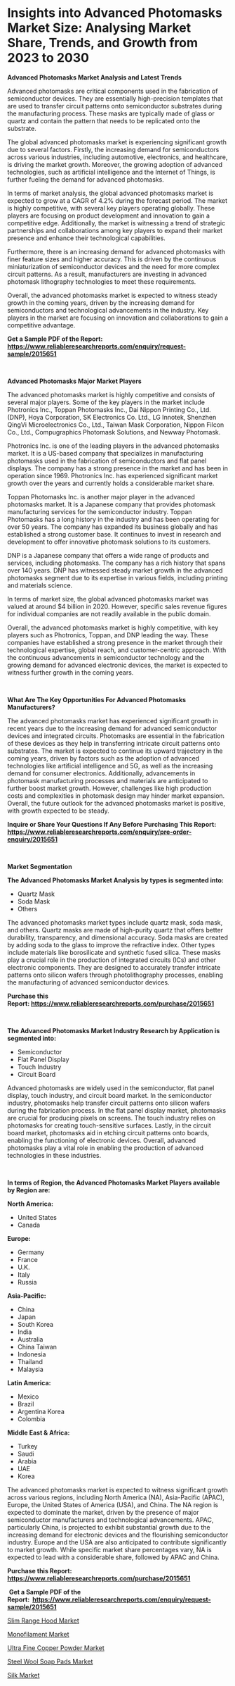 <p><h1>Insights into Advanced Photomasks Market Size: Analysing Market Share, Trends, and Growth from 2023 to 2030</h1></p><p><strong>Advanced Photomasks Market Analysis and Latest Trends</strong></p>
<p><p>Advanced photomasks are critical components used in the fabrication of semiconductor devices. They are essentially high-precision templates that are used to transfer circuit patterns onto semiconductor substrates during the manufacturing process. These masks are typically made of glass or quartz and contain the pattern that needs to be replicated onto the substrate.</p><p>The global advanced photomasks market is experiencing significant growth due to several factors. Firstly, the increasing demand for semiconductors across various industries, including automotive, electronics, and healthcare, is driving the market growth. Moreover, the growing adoption of advanced technologies, such as artificial intelligence and the Internet of Things, is further fueling the demand for advanced photomasks.</p><p>In terms of market analysis, the global advanced photomasks market is expected to grow at a CAGR of 4.2% during the forecast period. The market is highly competitive, with several key players operating globally. These players are focusing on product development and innovation to gain a competitive edge. Additionally, the market is witnessing a trend of strategic partnerships and collaborations among key players to expand their market presence and enhance their technological capabilities.</p><p>Furthermore, there is an increasing demand for advanced photomasks with finer feature sizes and higher accuracy. This is driven by the continuous miniaturization of semiconductor devices and the need for more complex circuit patterns. As a result, manufacturers are investing in advanced photomask lithography technologies to meet these requirements.</p><p>Overall, the advanced photomasks market is expected to witness steady growth in the coming years, driven by the increasing demand for semiconductors and technological advancements in the industry. Key players in the market are focusing on innovation and collaborations to gain a competitive advantage.</p></p>
<p><strong>Get a Sample PDF of the Report:&nbsp; <a href="https://www.reliableresearchreports.com/enquiry/request-sample/2015651">https://www.reliableresearchreports.com/enquiry/request-sample/2015651</a></strong></p>
<p>&nbsp;</p>
<p><strong>Advanced Photomasks Major Market Players</strong></p>
<p><p>The advanced photomasks market is highly competitive and consists of several major players. Some of the key players in the market include Photronics Inc., Toppan Photomasks Inc., Dai Nippon Printing Co., Ltd. (DNP), Hoya Corporation, SK Electronics Co. Ltd., LG Innotek, Shenzhen QingVi Microelectronics Co., Ltd., Taiwan Mask Corporation, Nippon Filcon Co., Ltd., Compugraphics Photomask Solutions, and Newway Photomask.</p><p>Photronics Inc. is one of the leading players in the advanced photomasks market. It is a US-based company that specializes in manufacturing photomasks used in the fabrication of semiconductors and flat panel displays. The company has a strong presence in the market and has been in operation since 1969. Photronics Inc. has experienced significant market growth over the years and currently holds a considerable market share.</p><p>Toppan Photomasks Inc. is another major player in the advanced photomasks market. It is a Japanese company that provides photomask manufacturing services for the semiconductor industry. Toppan Photomasks has a long history in the industry and has been operating for over 50 years. The company has expanded its business globally and has established a strong customer base. It continues to invest in research and development to offer innovative photomask solutions to its customers.</p><p>DNP is a Japanese company that offers a wide range of products and services, including photomasks. The company has a rich history that spans over 140 years. DNP has witnessed steady market growth in the advanced photomasks segment due to its expertise in various fields, including printing and materials science.</p><p>In terms of market size, the global advanced photomasks market was valued at around $4 billion in 2020. However, specific sales revenue figures for individual companies are not readily available in the public domain.</p><p>Overall, the advanced photomasks market is highly competitive, with key players such as Photronics, Toppan, and DNP leading the way. These companies have established a strong presence in the market through their technological expertise, global reach, and customer-centric approach. With the continuous advancements in semiconductor technology and the growing demand for advanced electronic devices, the market is expected to witness further growth in the coming years.</p></p>
<p>&nbsp;</p>
<p><strong>What Are The Key Opportunities For Advanced Photomasks Manufacturers?</strong></p>
<p><p>The advanced photomasks market has experienced significant growth in recent years due to the increasing demand for advanced semiconductor devices and integrated circuits. Photomasks are essential in the fabrication of these devices as they help in transferring intricate circuit patterns onto substrates. The market is expected to continue its upward trajectory in the coming years, driven by factors such as the adoption of advanced technologies like artificial intelligence and 5G, as well as the increasing demand for consumer electronics. Additionally, advancements in photomask manufacturing processes and materials are anticipated to further boost market growth. However, challenges like high production costs and complexities in photomask design may hinder market expansion. Overall, the future outlook for the advanced photomasks market is positive, with growth expected to be steady.</p></p>
<p><strong>Inquire or Share Your Questions If Any Before Purchasing This Report: <a href="https://www.reliableresearchreports.com/enquiry/pre-order-enquiry/2015651">https://www.reliableresearchreports.com/enquiry/pre-order-enquiry/2015651</a></strong></p>
<p>&nbsp;</p>
<p><strong>Market Segmentation</strong></p>
<p><strong>The Advanced Photomasks Market Analysis by types is segmented into:</strong></p>
<p><ul><li>Quartz Mask</li><li>Soda Mask</li><li>Others</li></ul></p>
<p><p>The advanced photomasks market types include quartz mask, soda mask, and others. Quartz masks are made of high-purity quartz that offers better durability, transparency, and dimensional accuracy. Soda masks are created by adding soda to the glass to improve the refractive index. Other types include materials like borosilicate and synthetic fused silica. These masks play a crucial role in the production of integrated circuits (ICs) and other electronic components. They are designed to accurately transfer intricate patterns onto silicon wafers through photolithography processes, enabling the manufacturing of advanced semiconductor devices.</p></p>
<p><strong>Purchase this Report:&nbsp;<a href="https://www.reliableresearchreports.com/purchase/2015651">https://www.reliableresearchreports.com/purchase/2015651</a></strong></p>
<p>&nbsp;</p>
<p><strong>The Advanced Photomasks Market Industry Research by Application is segmented into:</strong></p>
<p><ul><li>Semiconductor</li><li>Flat Panel Display</li><li>Touch Industry</li><li>Circuit Board</li></ul></p>
<p><p>Advanced photomasks are widely used in the semiconductor, flat panel display, touch industry, and circuit board market. In the semiconductor industry, photomasks help transfer circuit patterns onto silicon wafers during the fabrication process. In the flat panel display market, photomasks are crucial for producing pixels on screens. The touch industry relies on photomasks for creating touch-sensitive surfaces. Lastly, in the circuit board market, photomasks aid in etching circuit patterns onto boards, enabling the functioning of electronic devices. Overall, advanced photomasks play a vital role in enabling the production of advanced technologies in these industries.</p></p>
<p>&nbsp;</p>
<p><strong>In terms of Region, the Advanced Photomasks Market Players available by Region are:</strong></p>
<p>
    <p> <strong> North America: </strong>
        <ul>
            <li>United States</li>
            <li>Canada</li>
        </ul>
        </p> 
    <p> <strong> Europe: </strong>
        <ul>
            <li>Germany</li>
            <li>France</li>
            <li>U.K.</li>
            <li>Italy</li>
            <li>Russia</li>
        </ul>
        </p> 
    <p> <strong> Asia-Pacific: </strong>
        <ul>
            <li>China</li>
            <li>Japan</li>
            <li>South Korea</li>
            <li>India</li>
            <li>Australia</li>
            <li>China Taiwan</li>
            <li>Indonesia</li>
            <li>Thailand</li>
            <li>Malaysia</li>
        </ul>
        </p> 
    <p> <strong> Latin America: </strong>
        <ul>
            <li>Mexico</li>
            <li>Brazil</li>
            <li>Argentina Korea</li>
            <li>Colombia</li>
        </ul>
        </p> 
    <p> <strong> Middle East & Africa: </strong>
        <ul>
            <li>Turkey</li>
            <li>Saudi</li>
            <li>Arabia</li>
            <li>UAE</li>
            <li>Korea</li>
        </ul>
    </p>
    </p>
<p><p>The advanced photomasks market is expected to witness significant growth across various regions, including North America (NA), Asia-Pacific (APAC), Europe, the United States of America (USA), and China. The NA region is expected to dominate the market, driven by the presence of major semiconductor manufacturers and technological advancements. APAC, particularly China, is projected to exhibit substantial growth due to the increasing demand for electronic devices and the flourishing semiconductor industry. Europe and the USA are also anticipated to contribute significantly to market growth. While specific market share percentages vary, NA is expected to lead with a considerable share, followed by APAC and China.</p></p>
<p><strong>Purchase this Report: <a href="https://www.reliableresearchreports.com/purchase/2015651">https://www.reliableresearchreports.com/purchase/2015651</a></strong></p>
<p>&nbsp;<strong>Get a Sample PDF of the Report:&nbsp;&nbsp;<a href="https://www.reliableresearchreports.com/enquiry/request-sample/2015651">https://www.reliableresearchreports.com/enquiry/request-sample/2015651</a></strong></p>
<p><strong></strong></p>
<p><p><a href="https://www.linkedin.com/pulse/slim-range-hood-market-size-share-global-analysis-report-gwccc/">Slim Range Hood Market</a></p><p><a href="https://medium.com/@sink.pay.sand/monofilament-market-research-report-its-history-and-forecast-2023-to-2030-5252b17deca8">Monofilament Market</a></p><p><a href="https://medium.com/@fire.belt.bug/ultra-fine-copper-powder-market-trends-forecast-and-competitive-analysis-to-2030-a7d110cf57e6">Ultra Fine Copper Powder Market</a></p><p><a href="https://www.linkedin.com/pulse/steel-wool-soap-pads-market-size-2023-2030-global-industrial-l5cgc/">Steel Wool Soap Pads Market</a></p><p><a href="https://www.linkedin.com/pulse/silk-market-challenges-opportunities-growth-drivers-major-ddric/">Silk Market</a></p></p>